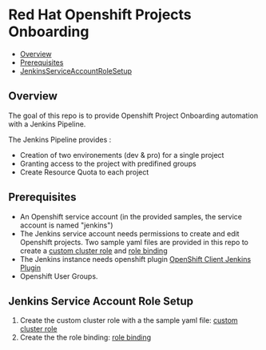 # Red Hat Openshift Projects Onboarding


- [Overview](#overview)
- [Prerequisites](#prerequisites)
- [JenkinsServiceAccountRoleSetup](#jenkins-service-account-role-setup)

## Overview
The goal of this repo is to provide Openshift Project Onboarding automation with a Jenkins Pipeline. 

The Jenkins Pipeline provides : 
* Creation of two environements (dev & pro) for a single project
* Granting access to the project with predifined groups
* Create Resource Quota to each project


## Prerequisites
* An Openshift service account (in the provided samples, the service account is named "jenkins")
* The Jenkins service account needs permissions to create and edit Openshift projects. Two sample yaml files are provided in this repo to create a [custom cluster role](https://github.com/ddacosta79/ocp-onboarding/tree/master/files/cluster-role.yaml) and [role binding](https://github.com/ddacosta79/ocp-onboarding/tree/master/files/role-binding.yaml)
* The Jenkins instance needs openshift plugin [OpenShift Client Jenkins Plugin](https://github.com/jenkinsci/openshift-client-plugin/blob/master/README.md)
* Openshift User Groups.

## Jenkins Service Account Role Setup
1. Create the custom cluster role with a the sample yaml file: [custom cluster role](https://github.com/ddacosta79/ocp-onboarding/tree/master/files/cluster-role.yaml)
2. Create the the role binding: [role binding](https://github.com/ddacosta79/ocp-onboarding/tree/master/files/role-binding.yaml)